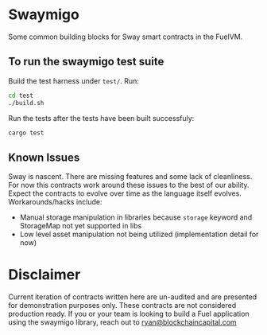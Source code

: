 # Swaymigo 
Some common building blocks for Sway smart contracts in the FuelVM.



## To run the swaymigo test suite 

Build the test harness under `test/`. Run: 
``` sh
cd test
./build.sh
```

Run the tests after the tests have been built successfuly: 
``` sh 
cargo test 
```


## Known Issues
Sway is nascent. There are missing features and some lack of cleanliness. For now this contracts work around these issues to the best of our ability. Expect the contracts to evolve over time as the language itself evolves.
Workarounds/hacks include: 
- Manual storage manipulation in libraries because `storage` keyword and StorageMap not yet supported in libs
- Low level asset manipulation not being utilized (implementation detail for now)


# Disclaimer
Current iteration of contracts written here are un-audited and are presented for demonstration purposes only. These contracts are not considered production ready. If you or your team is looking to build a Fuel application using the swaymigo library, reach out to ryan@blockchaincapital.com

